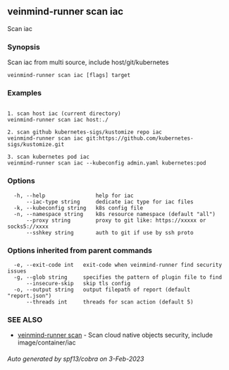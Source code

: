 ## veinmind-runner scan iac

Scan iac

### Synopsis

Scan iac from multi source, include host/git/kubernetes

```
veinmind-runner scan iac [flags] target
```

### Examples

```

1. scan host iac (current directory)
veinmind-runner scan iac host:./

2. scan github kubernetes-sigs/kustomize repo iac
veinmind-runner scan iac git:https://github.com/kubernetes-sigs/kustomize.git

3. scan kubernetes pod iac
veinmind-runner scan iac --kubeconfig admin.yaml kubernetes:pod

```

### Options

```
  -h, --help                help for iac
      --iac-type string     dedicate iac type for iac files
  -k, --kubeconfig string   k8s config file
  -n, --namespace string    k8s resource namespace (default "all")
      --proxy string        proxy to git like: https://xxxxx or socks5://xxxx
      --sshkey string       auth to git if use by ssh proto
```

### Options inherited from parent commands

```
  -e, --exit-code int   exit-code when veinmind-runner find security issues
  -g, --glob string     specifies the pattern of plugin file to find
      --insecure-skip   skip tls config
  -o, --output string   output filepath of report (default "report.json")
      --threads int     threads for scan action (default 5)
```

### SEE ALSO

* [veinmind-runner scan](veinmind-runner_scan.md)	 - Scan cloud native objects security, include image/container/iac

###### Auto generated by spf13/cobra on 3-Feb-2023
